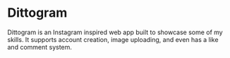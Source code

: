 # Dittogram
Dittogram is an Instagram inspired web app built to showcase some of my skills. It supports account creation, image uploading, and even has a like and comment system.
